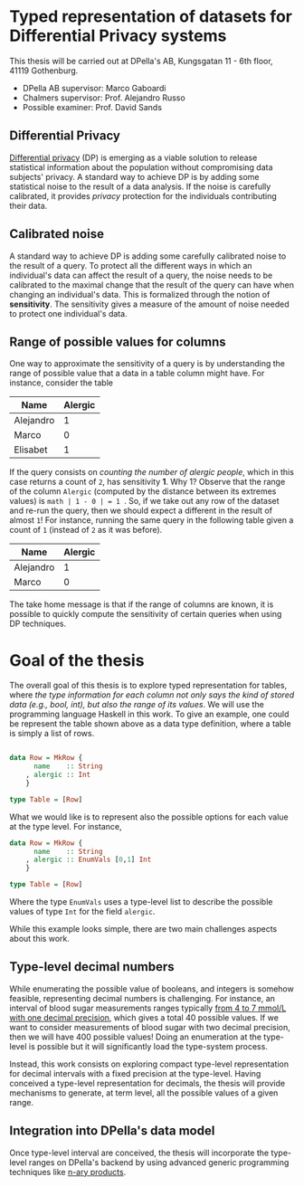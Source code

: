 # Typed representation of datasets for Differential Privacy systems

This thesis will be carried out at DPella's AB, Kungsgatan 11 - 6th floor, 41119
Gothenburg.

- DPella AB supervisor: Marco Gaboardi
- Chalmers supervisor: Prof. Alejandro Russo
- Possible examiner: Prof. David Sands

## Differential Privacy

[Differential privacy](https://link.springer.com/chapter/10.1007/11681878_14)
(DP) is emerging as a viable solution to release statistical information about
the population without compromising data subjects' privacy. A standard way to
achieve DP is by adding some statistical noise to the result of a data analysis.
If the noise is carefully calibrated, it provides *privacy* protection for the
individuals contributing their data.

## Calibrated noise

A standard way to achieve DP is adding some carefully calibrated noise to the
result of a query. To protect all the different ways in which an individual's
data can affect the result of a query, the noise needs to be calibrated to the
maximal change that the result of the query can have when changing an
individual's data. This is formalized through the notion of **sensitivity**. The
sensitivity gives a measure of the amount of noise needed to protect one
individual's data.

## Range of possible values for columns

One way to approximate the sensitivity of a query is by understanding the range
of possible value that a data in a table column might have. For instance,
consider the table

| Name | Alergic |
| ---- | ------- |
| Alejandro | 1 |
| Marco     | 0 |
| Elisabet  | 1 |

If the query consists on *counting the number of alergic people*, which in this
case returns a count of `2`, has sensitivity **1**. Why 1? Observe that the
range of the column `Alergic` (computed by the distance between its extremes
values) is ```math | 1 - 0 | = 1 ```. So, if we take out any row of the dataset
and re-run the query, then we should expect a different in the result of almost
`1`! For instance, running the same query in the following table given a count
of `1` (instead of `2` as it was before).

| Name | Alergic |
| ---- | ------- |
| Alejandro | 1 |
| Marco     | 0 |

The take home message is that if the range of columns are known, it is possible
to quickly compute the sensitivity of certain queries when using DP techniques.

# Goal of the thesis

The overall goal of this thesis is to explore typed representation for tables,
where *the type information for each column not only says the kind of stored
data (e.g., bool, int), but also the range of its values*. We will use the
programming language Haskell in this work. To give an example, one could be
represent the table shown above as a data type definition, where a table is
simply a list of rows.

```haskell

data Row = MkRow {
      name    :: String
    , alergic :: Int
    }

type Table = [Row]
```

What we would like is to represent also the possible options for each value at
the type level. For instance,

```haskell
data Row = MkRow {
      name    :: String
    , alergic :: EnumVals [0,1] Int
    }

type Table = [Row]
```

Where the type `EnumVals` uses a type-level list to describe the possible values
of type `Int` for the field `alergic`.

While this example looks simple, there are two main challenges aspects about
this work.

## Type-level decimal numbers

While enumerating the possible value of booleans, and integers is somehow
feasible, representing decimal numbers is challenging. For instance, an interval
of blood sugar measurements ranges typically [from 4 to 7 mmol/L with one
decimal
precision](https://www.diabetes.co.uk/diabetes_care/blood-sugar-level-ranges.html),
which gives a total 40 possible values. If we want to consider measurements of
blood sugar with two decimal precision, then we will have 400 possible values!
Doing an enumeration at the type-level is possible but it will significantly
load the type-system process.

Instead, this work consists on exploring compact type-level representation for
decimal intervals with a fixed precision at the type-level. Having conceived a
type-level representation for decimals, the thesis will provide mechanisms to
generate, at term level, all the possible values of a given range.

## Integration into DPella's data model

Once type-level interval are conceived, the thesis will incorporate the
type-level ranges on DPella's backend by using advanced generic programming
techniques like [n-ary products](https://dl.acm.org/doi/10.1145/2633628.2633634).
